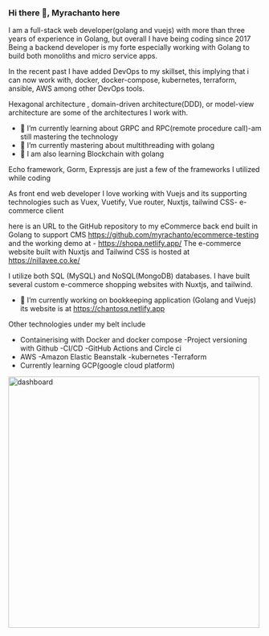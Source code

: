### Hi there 👋, Myrachanto here

I am a full-stack web developer(golang and vuejs) with more than three years of experience in Golang, but overall I have being coding since 2017
Being a backend developer is my forte especially working with Golang to build both monoliths and micro service apps.

In the recent past I have added DevOps to my skillset, this implying that i can now work with, docker, docker-compose, kubernetes, terraform, ansible, AWS among other DevOps tools.

Hexagonal architecture , domain-driven architecture(DDD), or model-view architecture are some of the architectures I work with.

- 🌱 I’m currently learning about GRPC and RPC(remote procedure call)-am still mastering the technology
- 🌱 I’m currently mastering about multithreading with golang
- 🌱 I am also learning Blockchain with golang

Echo framework, Gorm, Expressjs are just a few of the frameworks I utilized while coding

As front end web developer I love working with Vuejs and its supporting technologies such as Vuex, Vuetify, Vue router, Nuxtjs, tailwind CSS- e-commerce client

here is an URL to the GitHub repository to my eCommerce back end built in Golang to support CMS
https://github.com/myrachanto/ecommerce-testing
and the working demo at - 
https://shopa.netlify.app/
The e-commerce website built with Nuxtjs and Tailwind CSS is hosted at
 https://nillavee.co.ke/

I utilize both SQL (MySQL) and NoSQL(MongoDB) databases.
I have built several custom e-commerce shopping websites with Nuxtjs, and tailwind.

- 🔭 I’m currently working on bookkeeping application (Golang and Vuejs) its website is at https://chantosq.netlify.app


Other technologies under my belt include

- Containerising with Docker and docker compose
-Project versioning with Github
-CI/CD -GitHub Actions and Circle ci
- AWS
-Amazon Elastic Beanstalk
-kubernetes
-Terraform
- Currently learning GCP(google cloud platform)
<!--
**myrachanto/myrachanto** is a ✨ _special_ ✨ repository because its `README.md` (this file) appears on your GitHub profile.

Here are some ideas to get you started:

- 🔭 I’m currently working on ...
- 🌱 I’m currently learning ...
- 👯 I’m looking to collaborate on ...
- 🤔 I’m looking for help with ...
- 💬 Ask me about ...
- 📫 How to reach me: ...
- 😄 Pronouns: ...
- ⚡ Fun fact: ...
-->

<img src="[your_relative_path_here](http://url/to/img.png](https://github.com/myrachanto/small-vue/blob/master/public/dashboard.png)" width="500" title="dashboard">
